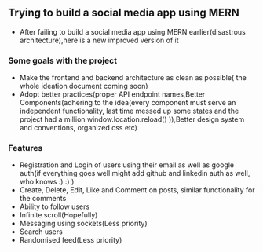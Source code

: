 ## Trying to build a social media app using MERN

- After failing to build a social media app using MERN earlier(disastrous architecture),here is a new improved version of it

### Some goals with the project

- Make the frontend and backend architecture as clean as possible( the whole ideation document coming soon)
- Adopt better practices(proper API endpoint names,Better Components(adhering to the idea(every component must serve an independent functionality, last time messed up some states and the project had a million window.location.reload() )),Better design system and conventions, organized css etc)

### Features

- Registration and Login of users using their email as well as google auth(if everything goes well might add github and linkedin auth as well, who knows :) :) )
- Create, Delete, Edit, Like and Comment on posts, similar functionality for the comments
- Ability to follow users
- Infinite scroll(Hopefully)
- Messaging using sockets(Less priority)
- Search users
- Randomised feed(Less priority)
